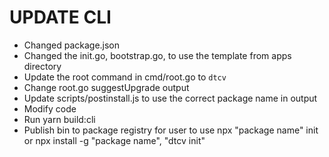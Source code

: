 # UPDATE CLI

- Changed package.json
- Changed the init.go, bootstrap.go, to use the template from apps directory
- Update the root command in cmd/root.go to `dtcv`
- Change root.go suggestUpgrade output
- Update scripts/postinstall.js to use the correct package name in output
- Modify code
- Run yarn build:cli
- Publish bin to package registry for user to use npx "package name" init or npx install -g "package name", "dtcv init"
